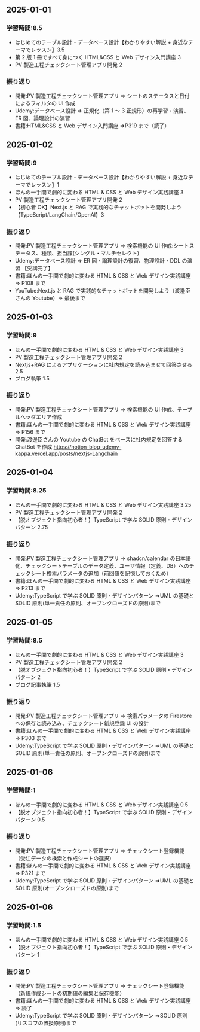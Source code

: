 ## 2025-01-01

### 学習時間:8.5

- はじめてのテーブル設計・データベース設計【わかりやすい解説 + 身近なテーマでレッスン】3.5
- 第 2 版 1 冊ですべて身につく HTML&CSS と Web デザイン入門講座 3
- PV 製造工程チェックシート管理アプリ開発 2

### 振り返り

- 開発:PV 製造工程チェックシート管理アプリ ⇒ シートのステータスと日付によるフィルタの UI 作成
- Udemy:データベース設計 ⇒ 正規化（第 1 ～ 3 正規形）の再学習・演習、ER 図、論理設計の演習
- 書籍:HTML&CSS と Web デザイン入門講座 ⇒P319 まで（読了）

## 2025-01-02

### 学習時間:9

- はじめてのテーブル設計・データベース設計【わかりやすい解説 + 身近なテーマでレッスン】1
- ほんの一手間で劇的に変わる HTML & CSS と Web デザイン実践講座 3
- PV 製造工程チェックシート管理アプリ開発 2
- 【初心者 OK】Next.js と RAG で実践的なチャットボットを開発しよう【TypeScript/LangChain/OpenAI】3

### 振り返り

- 開発:PV 製造工程チェックシート管理アプリ ⇒ 検索機能の UI 作成:シートステータス、種類、担当課(シングル・マルチセレクト)
- Udemy:データベース設計 ⇒ ER 図・論理設計の復習、物理設計・DDL の演習 【受講完了】
- 書籍:ほんの一手間で劇的に変わる HTML & CSS と Web デザイン実践講座 ⇒ P108 まで
- YouTube:Next.js と RAG で実践的なチャットボットを開発しよう（渡邉臣さんの Youtube）⇒ 最後まで

## 2025-01-03

### 学習時間:9

- ほんの一手間で劇的に変わる HTML & CSS と Web デザイン実践講座 3
- PV 製造工程チェックシート管理アプリ開発 2
- Nextjs+RAG によるアプリケーションに社内規定を読み込ませて回答させる 2.5
- ブログ執筆 1.5

### 振り返り

- 開発:PV 製造工程チェックシート管理アプリ ⇒ 検索機能の UI 作成、テーブルヘッダエリア作成
- 書籍:ほんの一手間で劇的に変わる HTML & CSS と Web デザイン実践講座 ⇒ P156 まで
- 開発:渡邊臣さんの Youtube の ChatBot をベースに社内規定を回答する ChatBot を作成
  https://notion-blog-udemy-kappa.vercel.app/posts/nextjs-Langchain

## 2025-01-04

### 学習時間:8.25

- ほんの一手間で劇的に変わる HTML & CSS と Web デザイン実践講座 3.25
- PV 製造工程チェックシート管理アプリ開発 2
- 【脱オブジェクト指向初心者！】TypeScript で学ぶ SOLID 原則・デザインパターン 2.75

### 振り返り

- 開発:PV 製造工程チェックシート管理アプリ ⇒ shadcn/calendar の日本語化、チェックシートテーブルのデータ定義、ユーザ情報（定義、DB）へのチェックシート検索パラメータの追加（前回値を記憶しておくため）
- 書籍:ほんの一手間で劇的に変わる HTML & CSS と Web デザイン実践講座 ⇒ P213 まで
- Udemy:TypeScript で学ぶ SOLID 原則・デザインパターン ⇒UML の基礎と SOLID 原則(単一責任の原則、オープンクローズドの原則)まで

## 2025-01-05

### 学習時間:8.5

- ほんの一手間で劇的に変わる HTML & CSS と Web デザイン実践講座 3
- PV 製造工程チェックシート管理アプリ開発 2
- 【脱オブジェクト指向初心者！】TypeScript で学ぶ SOLID 原則・デザインパターン 2
- ブログ記事執筆 1.5

### 振り返り

- 開発:PV 製造工程チェックシート管理アプリ ⇒ 検索パラメータの Firestore への保存と読み込み、チェックシート新規登録 UI の設計
- 書籍:ほんの一手間で劇的に変わる HTML & CSS と Web デザイン実践講座 ⇒ P303 まで
- Udemy:TypeScript で学ぶ SOLID 原則・デザインパターン ⇒UML の基礎と SOLID 原則(単一責任の原則、オープンクローズドの原則)まで

## 2025-01-06

### 学習時間:1

- ほんの一手間で劇的に変わる HTML & CSS と Web デザイン実践講座 0.5
- 【脱オブジェクト指向初心者！】TypeScript で学ぶ SOLID 原則・デザインパターン 0.5

### 振り返り

- 開発:PV 製造工程チェックシート管理アプリ ⇒ チェックシート登録機能（受注データの検索と作成シートの選択）
- 書籍:ほんの一手間で劇的に変わる HTML & CSS と Web デザイン実践講座 ⇒ P321 まで
- Udemy:TypeScript で学ぶ SOLID 原則・デザインパターン ⇒UML の基礎と SOLID 原則(オープンクローズドの原則)まで

## 2025-01-06

### 学習時間:1.5

- ほんの一手間で劇的に変わる HTML & CSS と Web デザイン実践講座 0.5
- 【脱オブジェクト指向初心者！】TypeScript で学ぶ SOLID 原則・デザインパターン 1

### 振り返り

- 開発:PV 製造工程チェックシート管理アプリ ⇒ チェックシート登録機能（新規作成シートの初期値の編集と保存機能）
- 書籍:ほんの一手間で劇的に変わる HTML & CSS と Web デザイン実践講座 ⇒ 読了
- Udemy:TypeScript で学ぶ SOLID 原則・デザインパターン ⇒SOLID 原則(リスコフの置換原則)まで

